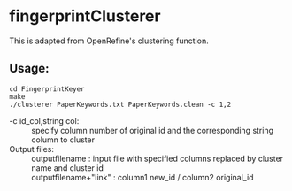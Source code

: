 # fingerprintClusterer
This is adapted from OpenRefine's clustering function.

## Usage:

	cd FingerprintKeyer 
	make
	./clusterer PaperKeywords.txt PaperKeywords.clean -c 1,2

<dl>
<dt> -c id_col,string col: </dt>
	<dd>specify column number of original id and the corresponding string column to cluster</dd>

<dt>Output files:</dt>
	<dd> outputfilename : input file with specified columns replaced by cluster name and cluster id</dd>
	<dd> outputfilename+"link" : column1 new_id / column2 original_id</dd>
</dl>